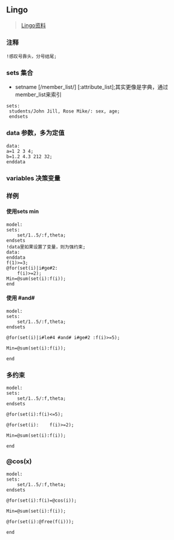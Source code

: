 ## Lingo

> [Lingo资料](https://www.mmpt.edu.cn/__local/3/E9/96/CE1A372A1F4346E69E29F023774_444B1B91_B6656.pdf?e=.pdf)

### 注释

```shell
!感叹号靠头，分号结尾;
```

### sets 集合  

* setname [/member_list/] [:attribute_list];其实更像是字典，通过member_list来索引

```shell
sets:
 students/John Jill, Rose Mike/: sex, age;
 endsets
```



### data 参数，多为定值

```shell
data:
a=1 2 3 4;
b=1.2 4.3 212 32;
enddata
```

### variables 决策变量

### 样例

#### 使用sets min

```shell
model:
sets:
	set/1..5/:f,theta;
endsets
!data里如果设置了变量，则为强约束;
data: 
enddata
f(1)>=3;
@for(set(i)|i#ge#2:
	f(i)>=2);
Min=@sum(set(i):f(i));
end
```

#### 使用 #and# 

```shell
model:
sets:
	set/1..5/:f,theta;
endsets

@for(set(i)|i#le#4 #and# i#ge#2 :f(i)>=5);

Min=@sum(set(i):f(i));

end
```

### 多约束

```shell
model:
sets:
	set/1..5/:f,theta;
endsets

@for(set(i):f(i)<=5);

@for(set(i):	f(i)>=2);

Min=@sum(set(i):f(i));

end
```

### @cos(x)

```shell
model:
sets:
	set/1..5/:f,theta;
endsets

@for(set(i):f(i)=@cos(i));

Min=@sum(set(i):f(i));

@for(set(i):@free(f(i)));

end
```


